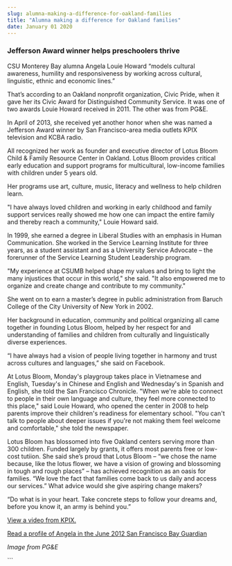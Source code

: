 ```yaml
---
slug: alumna-making-a-difference-for-oakland-families
title: "Alumna making a difference for Oakland families"
date: January 01 2020
---
```


 
<h3>Jefferson Award winner helps preschoolers thrive</h3>
<p>
  CSU Monterey Bay alumna Angela Louie Howard “models cultural awareness,
  humility and responsiveness by working across cultural, linguistic, ethnic and
  economic lines.”
</p>
<p>
  That’s according to an Oakland nonprofit organization, Civic Pride, when it
  gave her its Civic Award for Distinguished Community Service. It was one of
  two awards Louie Howard received in 2011. The other was from PG&amp;E.
</p>
<p>
  In April of 2013, she received yet another honor when she was named a
  Jefferson Award winner by San Francisco-area media outlets KPIX television and
  KCBA radio.
</p>
<p>
  All recognized her work as founder and executive director of Lotus Bloom Child
  &amp; Family Resource Center in Oakland. Lotus Bloom provides critical early
  education and support programs for multicultural, low-income families with
  children under 5 years old.
</p>
<p>
  Her programs use art, culture, music, literacy and wellness to help children
  learn.
</p>
<p>
  "I have always loved children and working in early childhood and family
  support services really showed me how one can impact the entire family and
  thereby reach a community," Louie Howard said.
</p>
<p>
  In 1999, she earned a degree in Liberal Studies with an emphasis in Human
  Communication. She worked in the Service Learning Institute for three years,
  as a student assistant and as a University Service Advocate – the forerunner
  of the Service Learning Student Leadership program.
</p>
<p>
  "My experience at CSUMB helped shape my values and bring to light the many
  injustices that occur in this world," she said. "It also empowered me to
  organize and create change and contribute to my community."
</p>
<p>
  She went on to earn a master’s degree in public administration from Baruch
  College of the City University of New York in 2002.
</p>
<p>
  Her background in education, community and political organizing all came
  together in founding Lotus Bloom, helped by her respect for and understanding
  of families and children from culturally and linguistically diverse
  experiences.
</p>
<p>
  “I have always had a vision of people living together in harmony and trust
  across cultures and languages,” she said on Facebook.
</p>
<p>
  At Lotus Bloom, Monday's playgroup takes place in Vietnamese and English,
  Tuesday's in Chinese and English and Wednesday's in Spanish and English, she
  told the San Francisco Chronicle. "When we're able to connect to people in
  their own language and culture, they feel more connected to this place," said
  Louie Howard, who opened the center in 2008 to help parents improve their
  children's readiness for elementary school. "You can't talk to people about
  deeper issues if you're not making them feel welcome and comfortable," she
  told the newspaper.
</p>
<p>
  Lotus Bloom has blossomed into five Oakland centers serving more than 300
  children. Funded largely by grants, it offers most parents free or low-cost
  tutiion. She said she’s proud that Lotus Bloom – “we chose the name because,
  like the lotus flower, we have a vision of growing and blossoming in tough and
  rough places” – has achieved recognition as an oasis for families. “We love
  the fact that families come back to us daily and access our services.” What
  advice would she give aspiring change makers?
</p>
<p>
  “Do what is in your heart. Take concrete steps to follow your dreams and,
  before you know it, an army is behind you.”
</p>
<p>
  <a
    href="https://sanfrancisco.cbslocal.com/2013/04/10/jefferson-award-winner-helps-oakland-preschoolers-thrive/"
    >View a video from KPIX.</a
  >
</p>
<p>
  <a
    href="https://www.baycitizen.org/blogs/change-agents/childrens-center-caters-diverse/"
    >Read a profile of Angela in the June 2012 San Francisco Bay Guardian</a
  >
</p>
<p><em>Image from PG&amp;E </em></p>
```
